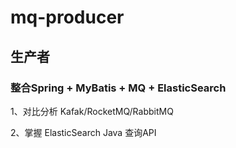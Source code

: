 # mq-producer
## 生产者
### 整合Spring + MyBatis + MQ + ElasticSearch

1、对比分析 Kafak/RocketMQ/RabbitMQ 

2、掌握 ElasticSearch Java 查询API

